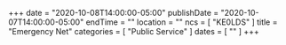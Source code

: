 +++
date = "2020-10-08T14:00:00-05:00"
publishDate = "2020-10-07T14:00:00-05:00"
endTime = ""
location = ""
ncs = [ "KE0LDS" ]
title = "Emergency Net"
categories = [ "Public Service" ]
dates = [ "" ]
+++
